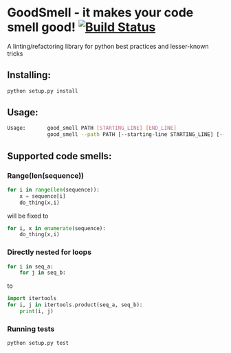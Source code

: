# GoodSmell - it makes your code smell good! [![Build Status](https://travis-ci.com/Tadaboody/good_smell.svg?branch=master)](https://travis-ci.com/Tadaboody/good_smell)
A linting/refactoring library for python best practices and lesser-known tricks

## Installing:
```sh
python setup.py install
```
## Usage:
```sh
Usage:       good_smell PATH [STARTING_LINE] [END_LINE]
             good_smell --path PATH [--starting-line STARTING_LINE] [--end-line END_LINE]
```
## Supported code smells:

### Range(len(sequence))
```py
for i in range(len(sequence)):
    x = sequence[i]
    do_thing(x,i)
```
will be fixed to 
```py
for i, x in enumerate(sequence):
    do_thing(x,i)
```
### Directly nested for loops
```py
for i in seq_a:
    for j in seq_b:
```
to
```py
import itertools
for i, j in itertools.product(seq_a, seq_b):
    print(i, j)
```

### Running tests
```sh
python setup.py test
```